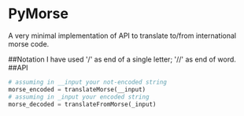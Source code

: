 # PyMorse
A very minimal implementation of API to translate to/from international morse code.

##Notation 
I have used '/' as end of a single letter; '//' as end of word.
##API
```python
# assuming in __input your not-encoded string
morse_encoded = translateMorse(__input)
# assuming in _input your encoded string
morse_decoded = translateFromMorse(_input)
```

